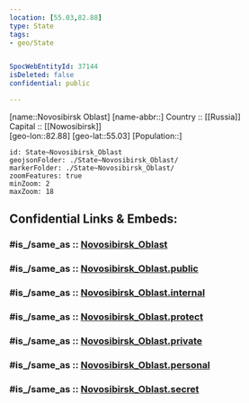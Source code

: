 ```yaml
---
location: [55.03,82.88] 
type: State
tags:
- geo/State


SpocWebEntityId: 37144
isDeleted: false
confidential: public

---
```

[name::Novosibirsk Oblast] 
[name-abbr::] 
Country :: [[Russia]]  
Capital :: [[Nowosibirsk]]  
[geo-lon::82.88] 
[geo-lat::55.03] 
[Population::] 



```leaflet
id: State~Novosibirsk_Oblast
geojsonFolder: ./State~Novosibirsk_Oblast/
markerFolder: ./State~Novosibirsk_Oblast/
zoomFeatures: true 
minZoom: 2 
maxZoom: 18
```


## Confidential Links & Embeds: 

### #is_/same_as :: [Novosibirsk_Oblast](/_Standards/Earth/Continent/Asia/Asia~North/Asia~Siberia/Novosibirsk_Oblast.md) 

### #is_/same_as :: [Novosibirsk_Oblast.public](/_public/Earth/Continent/Asia/Asia~North/Asia~Siberia/Novosibirsk_Oblast.public.md) 

### #is_/same_as :: [Novosibirsk_Oblast.internal](/_internal/Earth/Continent/Asia/Asia~North/Asia~Siberia/Novosibirsk_Oblast.internal.md) 

### #is_/same_as :: [Novosibirsk_Oblast.protect](/_protect/Earth/Continent/Asia/Asia~North/Asia~Siberia/Novosibirsk_Oblast.protect.md) 

### #is_/same_as :: [Novosibirsk_Oblast.private](/_private/Earth/Continent/Asia/Asia~North/Asia~Siberia/Novosibirsk_Oblast.private.md) 

### #is_/same_as :: [Novosibirsk_Oblast.personal](/_personal/Earth/Continent/Asia/Asia~North/Asia~Siberia/Novosibirsk_Oblast.personal.md) 

### #is_/same_as :: [Novosibirsk_Oblast.secret](/_secret/Earth/Continent/Asia/Asia~North/Asia~Siberia/Novosibirsk_Oblast.secret.md)


